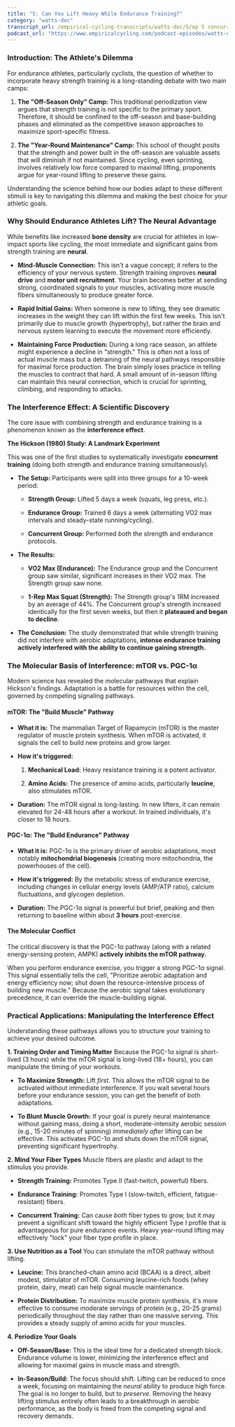 ```yaml
---
title: "5: Can You Lift Heavy While Endurance Training?"
category: "watts-doc"
transcript_url: /empirical-cycling-transcripts/watts-doc/5/ep 5 concurrent training and manipulating the interference effect (transcribed on 08-Aug-2025 11-04-12).txt
podcast_url: "https://www.empiricalcycling.com/podcast-episodes/watts-doc-5-can-you-lift-heavy-while-endurance-training"
---
```


### Introduction: The Athlete's Dilemma

For endurance athletes, particularly cyclists, the question of whether to incorporate heavy strength training is a long-standing debate with two main camps:

1.  **The "Off-Season Only" Camp:** This traditional periodization view argues that strength training is not specific to the primary sport. Therefore, it should be confined to the off-season and base-building phases and eliminated as the competitive season approaches to maximize sport-specific fitness.
    
2.  **The "Year-Round Maintenance" Camp:** This school of thought posits that the strength and power built in the off-season are valuable assets that will diminish if not maintained. Since cycling, even sprinting, involves relatively low force compared to maximal lifting, proponents argue for year-round lifting to preserve these gains.
    

Understanding the science behind how our bodies adapt to these different stimuli is key to navigating this dilemma and making the best choice for your athletic goals.

### Why Should Endurance Athletes Lift? The Neural Advantage

While benefits like increased **bone density** are crucial for athletes in low-impact sports like cycling, the most immediate and significant gains from strength training are **neural**.

-   **Mind-Muscle Connection:** This isn't a vague concept; it refers to the efficiency of your nervous system. Strength training improves **neural drive** and **motor unit recruitment**. Your brain becomes better at sending strong, coordinated signals to your muscles, activating more muscle fibers simultaneously to produce greater force.
    
-   **Rapid Initial Gains:** When someone is new to lifting, they see dramatic increases in the weight they can lift within the first few weeks. This isn't primarily due to muscle growth (hypertrophy), but rather the brain and nervous system learning to execute the movement more efficiently.
    
-   **Maintaining Force Production:** During a long race season, an athlete might experience a decline in "strength." This is often not a loss of actual muscle mass but a detraining of the neural pathways responsible for maximal force production. The brain simply loses practice in telling the muscles to contract that hard. A small amount of in-season lifting can maintain this neural connection, which is crucial for sprinting, climbing, and responding to attacks.
    

### The Interference Effect: A Scientific Discovery

The core issue with combining strength and endurance training is a phenomenon known as the **interference effect**.

**The Hickson (1980) Study: A Landmark Experiment**

This was one of the first studies to systematically investigate **concurrent training** (doing both strength and endurance training simultaneously).

-   **The Setup:** Participants were split into three groups for a 10-week period:
    
    -   **Strength Group:** Lifted 5 days a week (squats, leg press, etc.).
        
    -   **Endurance Group:** Trained 6 days a week (alternating VO2 max intervals and steady-state running/cycling).
        
    -   **Concurrent Group:** Performed _both_ the strength and endurance protocols.
        
-   **The Results:**
    
    -   **VO2 Max (Endurance):** The Endurance group and the Concurrent group saw similar, significant increases in their VO2 max. The Strength group saw none.
        
    -   **1-Rep Max Squat (Strength):** The Strength group's 1RM increased by an average of 44%. The Concurrent group's strength increased identically for the first seven weeks, but then it **plateaued and began to decline**.
        
-   **The Conclusion:** The study demonstrated that while strength training did not interfere with aerobic adaptations, **intense endurance training actively interfered with the ability to continue gaining strength.**
    

### The Molecular Basis of Interference: mTOR vs. PGC-1α

Modern science has revealed the molecular pathways that explain Hickson's findings. Adaptation is a battle for resources within the cell, governed by competing signaling pathways.

#### **mTOR: The "Build Muscle" Pathway**

-   **What it is:** The mammalian Target of Rapamycin (mTOR) is the master regulator of muscle protein synthesis. When mTOR is activated, it signals the cell to build new proteins and grow larger.
    
-   **How it's triggered:**
    
    1.  **Mechanical Load:** Heavy resistance training is a potent activator.
        
    2.  **Amino Acids:** The presence of amino acids, particularly **leucine**, also stimulates mTOR.
        
-   **Duration:** The mTOR signal is long-lasting. In new lifters, it can remain elevated for 24-48 hours after a workout. In trained individuals, it's closer to 18 hours.
    

#### **PGC-1α: The "Build Endurance" Pathway**

-   **What it is:** PGC-1α is the primary driver of aerobic adaptations, most notably **mitochondrial biogenesis** (creating more mitochondria, the powerhouses of the cell).
    
-   **How it's triggered:** By the metabolic stress of endurance exercise, including changes in cellular energy levels (AMP/ATP ratio), calcium fluctuations, and glycogen depletion.
    
-   **Duration:** The PGC-1α signal is powerful but brief, peaking and then returning to baseline within about **3 hours** post-exercise.
    

#### **The Molecular Conflict**

The critical discovery is that the PGC-1α pathway (along with a related energy-sensing protein, AMPK) **actively inhibits the mTOR pathway.**

When you perform endurance exercise, you trigger a strong PGC-1α signal. This signal essentially tells the cell, "Prioritize aerobic adaptation and energy efficiency now; shut down the resource-intensive process of building new muscle." Because the aerobic signal takes evolutionary precedence, it can override the muscle-building signal.

### Practical Applications: Manipulating the Interference Effect

Understanding these pathways allows you to structure your training to achieve your desired outcome.

**1. Training Order and Timing Matter** Because the PGC-1α signal is short-lived (3 hours) while the mTOR signal is long-lived (18+ hours), you can manipulate the timing of your workouts.

-   **To Maximize Strength:** Lift _first_. This allows the mTOR signal to be activated without immediate interference. If you wait several hours before your endurance session, you can get the benefit of both adaptations.
    
-   **To Blunt Muscle Growth:** If your goal is purely neural maintenance without gaining mass, doing a short, moderate-intensity aerobic session (e.g., 15-20 minutes of spinning) _immediately after_ lifting can be effective. This activates PGC-1α and shuts down the mTOR signal, preventing significant hypertrophy.
    

**2. Mind Your Fiber Types** Muscle fibers are plastic and adapt to the stimulus you provide.

-   **Strength Training:** Promotes Type II (fast-twitch, powerful) fibers.
    
-   **Endurance Training:** Promotes Type I (slow-twitch, efficient, fatigue-resistant) fibers.
    
-   **Concurrent Training:** Can cause _both_ fiber types to grow, but it may prevent a significant shift toward the highly efficient Type I profile that is advantageous for pure endurance events. Heavy year-round lifting may effectively "lock" your fiber type profile in place.
    

**3. Use Nutrition as a Tool** You can stimulate the mTOR pathway without lifting.

-   **Leucine:** This branched-chain amino acid (BCAA) is a direct, albeit modest, stimulator of mTOR. Consuming leucine-rich foods (whey protein, dairy, meat) can help signal muscle maintenance.
    
-   **Protein Distribution:** To maximize muscle protein synthesis, it's more effective to consume moderate servings of protein (e.g., 20-25 grams) periodically throughout the day rather than one massive serving. This provides a steady supply of amino acids for your muscles.
    

**4. Periodize Your Goals**

-   **Off-Season/Base:** This is the ideal time for a dedicated strength block. Endurance volume is lower, minimizing the interference effect and allowing for maximal gains in muscle mass and strength.
    
-   **In-Season/Build:** The focus should shift. Lifting can be reduced to once a week, focusing on maintaining the _neural_ ability to produce high force. The goal is no longer to build, but to _preserve_. Removing the heavy lifting stimulus entirely often leads to a breakthrough in aerobic performance, as the body is freed from the competing signal and recovery demands.